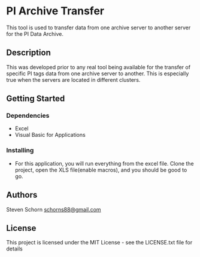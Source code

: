 # PI Archive Transfer

This tool is used to transfer data from one archive server to another server for the PI Data Archive.

## Description

This was developed prior to any real tool being available for the transfer of specific PI tags data from one archive server to another.
This is especially true when the servers are located in different clusters.

## Getting Started

### Dependencies

* Excel
* Visual Basic for Applications

### Installing

* For this application, you will run everything from the excel file.  Clone the project, open the XLS file(enable macros), and you should be good to go.

## Authors

Steven Schorn
schorns88@gmail.com

## License

This project is licensed under the MIT License - see the LICENSE.txt file for details

